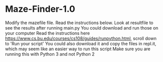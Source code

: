 # Maze-Finder-1.0

Modify the mazefile file. Read the instructions below. 
Look at resultfile to see the results after running main.py
You could download and run those on your computer
Read the instructions here https://www.cs.bu.edu/courses/cs108/guides/runpython.html, scroll down to 'Run your script'
You could also download it and copy the files in repl.it, which may seem like an easier way to run this script
Make sure you are running this with Python 3 and not Python 2
